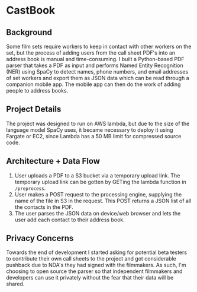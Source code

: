 # CastBook

## Background
Some film sets require workers to keep in contact with other workers on the set, but the process of adding users from the call sheet PDF's into an address book is manual and time-consuming. I built a Python-based PDF parser that takes a PDF as input and performs Named Entity Recognition (NER) using SpaCy to detect names, phone numbers, and email addresses of set workers and export them as JSON data which can be read through a companion mobile app. The mobile app can then do the work of adding people to address books.

## Project Details
The project was designed to run on AWS lambda, but due to the size of the language model SpaCy uses, it became necessary to deploy it using Fargate or EC2, since Lambda has a 50 MB limit for compressed source code.

## Architecture + Data Flow
1. User uploads a PDF to a S3 bucket via a temporary upload link. The temporary upload link can be gotten by GETing the lambda function in `/preprocess`.
2. User makes a POST request to the processing engine, supplying the name of the file in S3 in the request. This POST returns a JSON list of all the contacts in the PDF.
3. The user parses the JSON data on device/web browser and lets the user add each contact to their address book.

## Privacy Concerns
Towards the end of development I started asking for potential beta testers to contribute their own call sheets to the project and got considerable pushback due to NDA's they had signed with the filmmakers. As such, I'm choosing to open source the parser so that independent filmmakers and developers can use it privately without the fear that their data will be shared.
